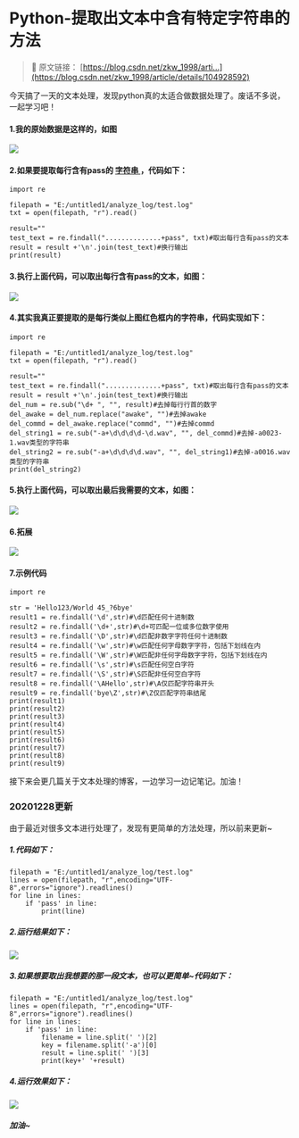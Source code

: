 # Python-提取出文本中含有特定字符串的方法

> 🔗 原文链接： [https://blog.csdn.net/zkw_1998/arti...](https://blog.csdn.net/zkw_1998/article/details/104928592)

今天搞了一天的文本处理，发现python真的太适合做数据处理了。废话不多说，一起学习吧！

#### 1.我的原始数据是这样的，如图

![](https://fjjwhjwd3p.feishu.cn/space/api/box/stream/download/asynccode/?code=Nzc0NTRmMmIzYmQ4YjFhNTI4ZTc5ZmUzMTNiMmIwYjFfMkNKZ1ZEV2FwdlJNbVVvSzJTaEw1RkRLQ2hpZFN1M0NfVG9rZW46Ym94Y25rS3VMTHNzWVRTeUJsOXk3MVlpZmxoXzE2Njk1NjQzODY6MTY2OTU2Nzk4Nl9WNA)

#### 2.如果要提取每行含有pass的 [字符串 ](https://so.csdn.net/so/search?q=%E5%AD%97%E7%AC%A6%E4%B8%B2&spm=1001.2101.3001.7020)，代码如下：

```Plaintext
import re

filepath = "E:/untitled1/analyze_log/test.log"
txt = open(filepath, "r").read()

result=""
test_text = re.findall("..............+pass", txt)#取出每行含有pass的文本
result = result +'\n'.join(test_text)#换行输出
print(result)
```

#### 3.执行上面代码，可以取出每行含有pass的文本，如图：

![](https://fjjwhjwd3p.feishu.cn/space/api/box/stream/download/asynccode/?code=YjhkZDgzZmE3ODg4YTU2MmZjYzYxNmU0MGEyODAxOWVfVTBGVTRqZ0x2VjZyMUdFODVlYkNHUEdYVUgwVVp1a0lfVG9rZW46Ym94Y243N3BEQVNRd0pZM0NqbllCRnpXTm5jXzE2Njk1NjQzODY6MTY2OTU2Nzk4Nl9WNA)

#### 4.其实我真正要提取的是每行类似上图红色框内的字符串，代码实现如下：

```Plaintext
import re

filepath = "E:/untitled1/analyze_log/test.log"
txt = open(filepath, "r").read()

result=""
test_text = re.findall("..............+pass", txt)#取出每行含有pass的文本
result = result +'\n'.join(test_text)#换行输出
del_num = re.sub("\d+ ", "", result)#去掉每行行首的数字
del_awake = del_num.replace("awake", "")#去掉awake
del_commd = del_awake.replace("commd", "")#去掉commd
del_string1 = re.sub("-a+\d\d\d\d-\d.wav", "", del_commd)#去掉-a0023-1.wav类型的字符串
del_string2 = re.sub("-a+\d\d\d\d.wav", "", del_string1)#去掉-a0016.wav类型的字符串
print(del_string2)
```

#### 5.执行上面代码，可以取出最后我需要的文本，如图：

![](https://fjjwhjwd3p.feishu.cn/space/api/box/stream/download/asynccode/?code=MmMwZTM4MTQ1NTZjYTA1NzY0NTI3YzNlODAyZmMxMjVfYVV5SkxHOU9oTlJLV3gxRnR1NVVjd3NtdERreXpYVFJfVG9rZW46Ym94Y25JMEpmM3E1VDMzYTJZeE9NTXhPbjRlXzE2Njk1NjQzODY6MTY2OTU2Nzk4Nl9WNA)

#### 6.拓展

![](https://fjjwhjwd3p.feishu.cn/space/api/box/stream/download/asynccode/?code=YjJkNzc2MTVkOGY4MzAyN2IxMzBlMDg4OTAxMzA3NzBfcWN5ZXQ0TXFGUk45cTFVN0xoZTJrV0tDRGFsY3JHb1VfVG9rZW46Ym94Y25GYXA2OHZsTk80VjZKZjRnN2F4VGtoXzE2Njk1NjQzODY6MTY2OTU2Nzk4Nl9WNA)

#### 7.示例代码

```Plaintext
import re

str = 'Hello123/World 45_?6bye'
result1 = re.findall('\d',str)#\d匹配任何十进制数
result2 = re.findall('\d+',str)#\d+可匹配一位或多位数字使用
result3 = re.findall('\D',str)#\d匹配非数字字符任何十进制数
result4 = re.findall('\w',str)#\w匹配任何字母数字字符，包括下划线在内
result5 = re.findall('\W',str)#\W匹配非任何字母数字字符，包括下划线在内
result6 = re.findall('\s',str)#\s匹配任何空白字符
result7 = re.findall('\S',str)#\S匹配非任何空白字符
result8 = re.findall('\AHello',str)#\A仅匹配字符串开头
result9 = re.findall('bye\Z',str)#\Z仅匹配字符串结尾
print(result1)
print(result2)
print(result3)
print(result4)
print(result5)
print(result6)
print(result7)
print(result8)
print(result9)
```

接下来会更几篇关于文本处理的博客，一边学习一边记笔记。加油！

### 20201228更新

由于最近对很多文本进行处理了，发现有更简单的方法处理，所以前来更新~

##### 1.代码如下：

```Plaintext
filepath = "E:/untitled1/analyze_log/test.log"
lines = open(filepath, "r",encoding="UTF-8",errors="ignore").readlines()
for line in lines:
    if 'pass' in line:
        print(line)
```

##### 2.运行结果如下：

![](https://fjjwhjwd3p.feishu.cn/space/api/box/stream/download/asynccode/?code=MDgzMTJjYjVhOWZjYTViOWIyOTc2YjExNzk4N2FmMzZfWTVNcmlLWVJBcWxFWDNVSzA1MElTRW5zZnFrWjZpcFZfVG9rZW46Ym94Y25iNURHWjBuQW5rMzR5bXE4MGVDRGVnXzE2Njk1NjQzODY6MTY2OTU2Nzk4Nl9WNA)

##### 3.如果想要取出我想要的那一段文本，也可以更简单~代码如下：

```Plaintext
filepath = "E:/untitled1/analyze_log/test.log"
lines = open(filepath, "r",encoding="UTF-8",errors="ignore").readlines()
for line in lines:
    if 'pass' in line:
        filename = line.split(' ')[2]
        key = filename.split('-a')[0]
        result = line.split(' ')[3]
        print(key+' '+result)
```

##### 4.运行效果如下：

![](https://fjjwhjwd3p.feishu.cn/space/api/box/stream/download/asynccode/?code=MjEzMGYzY2RiYWVlOGRmMTY5YzUyM2ZlMTE0YjNkZDdfeWlUWnZNcHUxV1F2d1J1ZDI2SWxrdUp4ZDlxTHFuTXZfVG9rZW46Ym94Y24yRHpmR0I0SGNOSWtoQVo3T2pYdHJlXzE2Njk1NjQzODY6MTY2OTU2Nzk4Nl9WNA)

##### 加油~
